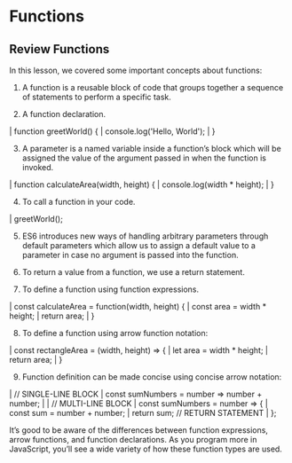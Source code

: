 # Functions

## Review Functions
In this lesson, we covered some important concepts about functions:

1. A function is a reusable block of code that groups together a sequence of statements to perform a specific task.


2. A function declaration.

| function greetWorld() {
|   console.log('Hello, World');
| }


3. A parameter is a named variable inside a function’s block which will be assigned the value of the argument passed in when the function is invoked.

| function calculateArea(width, height) {
|   console.log(width * height);
| }


4. To call a function in your code.

| greetWorld();


5. ES6 introduces new ways of handling arbitrary parameters through default parameters which allow us to assign a default value to a parameter in case no argument is passed into the function.


6. To return a value from a function, we use a return statement.


7. To define a function using function expressions.

| const calculateArea = function(width, height) {
|   const area = width * height;
|   return area;
| }


8. To define a function using arrow function notation:

| const rectangleArea = (width, height) => {
|   let area = width * height;
|   return area;
| }


9. Function definition can be made concise using concise arrow notation:

| // SINGLE-LINE BLOCK
| const sumNumbers = number => number + number;
| 
| // MULTI-LINE BLOCK
| const sumNumbers = number => {
|   const sum = number + number;
|   return sum; // RETURN STATEMENT
| };


It’s good to be aware of the differences between function expressions, arrow functions, and function declarations. As you program more in JavaScript, you’ll see a wide variety of how these function types are used.